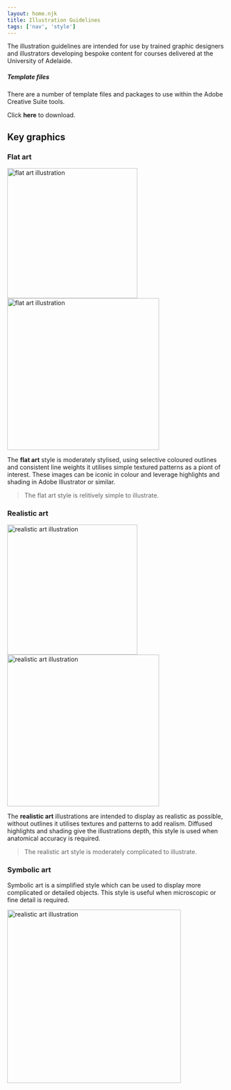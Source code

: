 ```yaml
---
layout: home.njk
title: Illustration Guidelines 
tags: ['nav', 'style']
---
```


The illustration guidelines are intended for use by trained graphic designers and illustrators developing bespoke content for courses delivered at the University of Adelaide.

<div class="adx-direction-warning"><h5>Template files</h5><p>There are a number of <span class="adx-markup-highlight-orange">template files and packages</span> to use within the Adobe Creative Suite tools.</p><p>Click <b>here</b> to download.</p></div>

<h2 class="adx-markup-section-caps">Key graphics</h2>

<h3 class="adx-markup-block-primary">Flat art</h3>

<img src="/assets/images/flat-art.jpg" alt="flat art illustration" style="width:300px"/>
<img src="/assets/images/flat-art2.jpg" alt="flat art illustration" style="width:350px"/>


The **flat art** style is moderately stylised, using selective coloured outlines and consistent line weights it utilises simple textured patterns as a piont of interest. These images can be iconic in colour and leverage highlights and shading in Adobe Illustrator or similar. 

> The flat art style is relitively simple to illustrate. 

<h3 class="adx-markup-block-primary">Realistic art</h3>

<img src="/assets/images/realistic-art.jpg" alt="realistic art illustration" style="width:300px"/>
<img src="/assets/images/realistic-art2.jpg" alt="realistic art illustration" style="width:350px"/>

The **realistic art** illustrations are intended to display as realistic as possible, without outlines it utilises textures and patterns to add realism. Diffused highlights and shading give the illustrations depth, this style is used when anatomical accuracy is required. 

> The realistic art style is moderately complicated to illustrate. 

<h3 class="adx-markup-block-primary">Symbolic art</h3>

Symbolic art is a simplified style which can be used to display more complicated or detailed objects. This style is useful when microscopic or fine detail is required. 

<img src="/assets/images/symbolic-art.jpg" alt="realistic art illustration" style="width:400px"/>